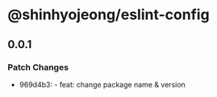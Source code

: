 # @shinhyojeong/eslint-config

## 0.0.1

### Patch Changes

- 969d4b3: - feat: change package name & version
